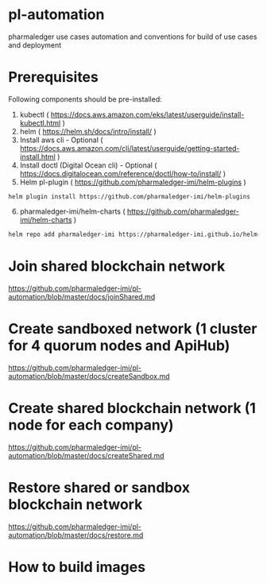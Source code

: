 # pl-automation
pharmaledger use cases automation and conventions for build of use cases and deployment

# Prerequisites
Following components should be pre-installed:
1. kubectl ( https://docs.aws.amazon.com/eks/latest/userguide/install-kubectl.html )
2. helm ( https://helm.sh/docs/intro/install/ )
3. Install aws cli - Optional ( https://docs.aws.amazon.com/cli/latest/userguide/getting-started-install.html )
4. Install doctl (Digital Ocean cli) - Optional ( https://docs.digitalocean.com/reference/doctl/how-to/install/ )
5. Helm pl-plugin ( https://github.com/pharmaledger-imi/helm-plugins )
```shell
helm plugin install https://github.com/pharmaledger-imi/helm-plugins
```
6. pharmaledger-imi/helm-charts ( https://github.com/pharmaledger-imi/helm-charts )
```bash
helm repo add pharmaledger-imi https://pharmaledger-imi.github.io/helm-charts
```
# Join shared blockchain network 
https://github.com/pharmaledger-imi/pl-automation/blob/master/docs/joinShared.md

# Create sandboxed  network (1 cluster for 4 quorum nodes and ApiHub)
https://github.com/pharmaledger-imi/pl-automation/blob/master/docs/createSandbox.md

# Create shared blockchain network (1 node for each company)
https://github.com/pharmaledger-imi/pl-automation/blob/master/docs/createShared.md

# Restore shared or sandbox blockchain network 
https://github.com/pharmaledger-imi/pl-automation/blob/master/docs/restore.md

# How to build images 


